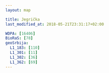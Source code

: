 ```yaml
---
layout: map

title: Jegrička
last_modified_at: 2018-05-21T23:31:17+02:00

WDPA: [16406]
BioRaS: [78]
geoSrbija:
  L1_183: [110]
  L1_301: [11]
  L1_302: [36]
  L1_362: [69]
---
```

